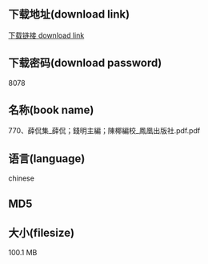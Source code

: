 ## 下载地址(download link)
[下载链接 download link](https://voluble-croquembouche-d321dc.netlify.app/?s=770%E3%80%81%E8%96%9B%E4%BE%83%E9%9B%86_%E8%96%9B%E4%BE%83%EF%BC%9B%E9%8C%A2%E6%98%8E%E4%B8%BB%E7%B7%A8%EF%BC%9B%E9%99%B3%E6%A4%B0%E7%B7%A8%E6%A0%A1_%E9%B3%B3%E5%87%B0%E5%87%BA%E7%89%88%E7%A4%BE.pdf)

## 下载密码(download password)
8078

## 名称(book name)
770、薛侃集_薛侃；錢明主編；陳椰編校_鳳凰出版社.pdf.pdf

## 语言(language)
chinese

## MD5


## 大小(filesize)
100.1 MB
